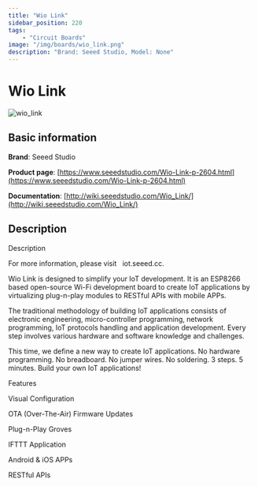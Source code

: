 ```yaml
---
title: "Wio Link"
sidebar_position: 220
tags:
    - "Circuit Boards"
image: "/img/boards/wio_link.png"
description: "Brand: Seeed Studio, Model: None"
---
```

# Wio Link

![wio_link](/img/boards/wio_link.png)

## Basic information

**Brand**: Seeed Studio

**Product page**: [https://www.seeedstudio.com/Wio-Link-p-2604.html](https://www.seeedstudio.com/Wio-Link-p-2604.html)

**Documentation**: [http://wiki.seeedstudio.com/Wio_Link/](http://wiki.seeedstudio.com/Wio_Link/)

## Description

Description

For more information, please visit   iot\.seeed\.cc\.







Wio Link is designed to simplify your IoT development\. It is an ESP8266 based open\-source Wi\-Fi development board to create IoT applications by virtualizing plug\-n\-play modules to RESTful APIs with mobile APPs\.



The traditional methodology of building IoT applications consists of electronic engineering, micro\-controller programming, network programming, IoT protocols handling and application development\. Every step involves various hardware and software knowledge and challenges\.



This time, we define a new way to create IoT applications\. No hardware programming\. No breadboard\. No jumper wires\. No soldering\. 3 steps\. 5 minutes\. Build your own IoT applications\!







Features



Visual Configuration

OTA \(Over\-The\-Air\) Firmware Updates

Plug\-n\-Play Groves

IFTTT Application

Android & iOS APPs

RESTful APIs

